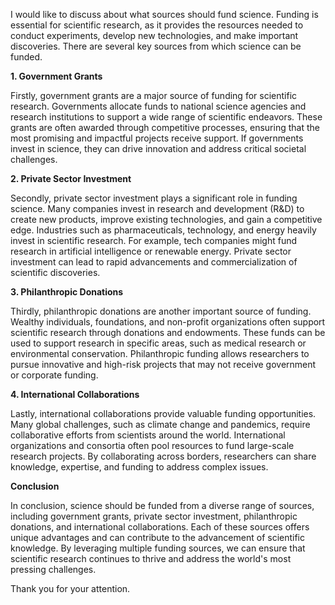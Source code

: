 I would like to discuss about what sources should fund science. Funding is essential for scientific research, as it provides the resources needed to conduct experiments, develop new technologies, and make important discoveries. There are several key sources from which science can be funded.

**1. Government Grants**

Firstly, government grants are a major source of funding for scientific research. Governments allocate funds to national science agencies and research institutions to support a wide range of scientific endeavors. These grants are often awarded through competitive processes, ensuring that the most promising and impactful projects receive support. If governments invest in science, they can drive innovation and address critical societal challenges.

**2. Private Sector Investment**

Secondly, private sector investment plays a significant role in funding science. Many companies invest in research and development (R&D) to create new products, improve existing technologies, and gain a competitive edge. Industries such as pharmaceuticals, technology, and energy heavily invest in scientific research. For example, tech companies might fund research in artificial intelligence or renewable energy. Private sector investment can lead to rapid advancements and commercialization of scientific discoveries.

**3. Philanthropic Donations**

Thirdly, philanthropic donations are another important source of funding. Wealthy individuals, foundations, and non-profit organizations often support scientific research through donations and endowments. These funds can be used to support research in specific areas, such as medical research or environmental conservation. Philanthropic funding allows researchers to pursue innovative and high-risk projects that may not receive government or corporate funding.

**4. International Collaborations**

Lastly, international collaborations provide valuable funding opportunities. Many global challenges, such as climate change and pandemics, require collaborative efforts from scientists around the world. International organizations and consortia often pool resources to fund large-scale research projects. By collaborating across borders, researchers can share knowledge, expertise, and funding to address complex issues.

**Conclusion**

In conclusion, science should be funded from a diverse range of sources, including government grants, private sector investment, philanthropic donations, and international collaborations. Each of these sources offers unique advantages and can contribute to the advancement of scientific knowledge. By leveraging multiple funding sources, we can ensure that scientific research continues to thrive and address the world's most pressing challenges.

Thank you for your attention.